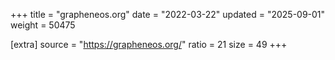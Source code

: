 +++
title = "grapheneos.org"
date = "2022-03-22"
updated = "2025-09-01"
weight = 50475

[extra]
source = "https://grapheneos.org/"
ratio = 21
size = 49
+++
